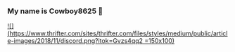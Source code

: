 ### My name is Cowboy8625 👋
[![](https://www.thrifter.com/sites/thrifter.com/files/styles/medium/public/article-images/2018/11/discord.png?itok=Gvzs4qq2 =150x100)](https://discord.gg/KwnGX8P)

<!--
**cowboy8625/cowboy8625** is a ✨ _special_ ✨ repository because its `README.md` (this file) appears on your GitHub profile.

Here are some ideas to get you started:

- 🔭 I’m currently working on ...
- 🌱 I’m currently learning ...
- 👯 I’m looking to collaborate on ...
- 🤔 I’m looking for help with ...
- 💬 Ask me about ...
- 📫 How to reach me: ...
- 😄 Pronouns: ...
- ⚡ Fun fact: ...
-->
